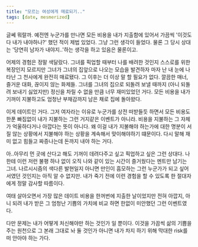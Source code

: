 ```yaml
---
title: "모르는 여성에게 매료되기.."
tags: [date, mesmerized]
---
```


글쎄 뭐랄까. 예전엔 누군가를 만나면 모든 비용을 내가 지출함에 있어서 가끔씩 '이것도 다 내가 내야하나?' 했던 적이 제법 있었다. 그냥 그런 생각이 들었다. 물론 그 당시 상대는 '당연히 남자가 내야지..'하는 생각을 하고 있음은 물론이고.

어제의 경험은 정말 색달랐다. 그녀를 픽업할 때부터 나를 배려한 것인지 스스로를 위한 복장인지 모르지만 그녀가 그녀의 집앞으로 나오는 모습을 발견하자 마자 난 내 눈에 나타난 그 천사에게 완전히 매료됐다. 그 이후는 더 이상 말 할 필요가 없다. 깔끔한 매너, 즐거운 대화, 끊이지 않는 화제들. 그녀를 그녀의 집으로 되돌려 보낼 때까지 (아니 되돌려 보내기 싫었지만) 정신을 차릴 수 없을 만큼 너무 재미있었던 거다. 모든 비용을 내가 기꺼이 지불하고도 엄청난 부채감까지 남은 채로 집에 돌아왔다.

이게 데이트인 거다. 그저 여자라는 이유로 누군가를 상전 떠받들듯 하면서 모든 비용도 한푼 빠짐없이 내가 지불하는 그런 거지같은 이벤트가 아니라. 비용을 지불하는 그 자체가 억울하다거나 아깝다는 뜻이 아니다. 왜 이걸 내가 지불해야 하는가에 대한 명분이 서질 않는 상황에서 지불해야 하는 상황을 계속해서 맞이해야하기 떄문이다. 다시 말해 재미 없고 힘들고 짜증나는데 돈까지 내야 하는 거다.

아..아무리 먼 곳에 산다고 해도 기꺼이 데려다주고 싶고 픽업하고 싶은 그런 상대다. 나한테 이런 저런 불평 하나 없이 오직 나와 같이 있는 시간이 즐거웠다는 멘트만 남기는 그녀. 나르시시즘의 색다른 발현일지 아니면 만인이 흠모하는 그런 누군가가 되고 싶어서였던 것인지는 아직 알 수 없지만. 내가 죽기 전에 이런 경험을 할 수 있도록 한 절대자에게 정말 감사할 따름이다.

여태 살아오면서 가장 많은 데이트 비용을 한꺼번에 지출한 날이었지만 전혀 아깝지, 아니 되려 내가 받은 그 엄청난 기쁨의 가치에 비교 하면 한없이 미안했던 그런 이벤트였다.

다만 문제는 내가 어떻게 처신해야만 하는 것인가 일 뿐이다. 이것을 가끔씩 삶의 기쁨을 주는 원천으로 그 본래 그대로 놔 둘 것인가 아니면 내가 차지 하기 위해 막대한 risk를 떠 안아야 하는 가다.